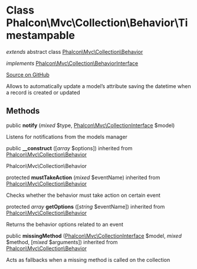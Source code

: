 # Class **Phalcon\\Mvc\\Collection\\Behavior\\Timestampable**

*extends* abstract class [Phalcon\Mvc\Collection\Behavior](/en/3.1.2/api/Phalcon_Mvc_Collection_Behavior)

*implements* [Phalcon\Mvc\Collection\BehaviorInterface](/en/3.1.2/api/Phalcon_Mvc_Collection_BehaviorInterface)

<a href="https://github.com/phalcon/cphalcon/blob/master/phalcon/mvc/collection/behavior/timestampable.zep" class="btn btn-default btn-sm">Source on GitHub</a>

Allows to automatically update a model’s attribute saving the
datetime when a record is created or updated

## Methods
public  **notify** (*mixed* $type, [Phalcon\Mvc\CollectionInterface](/en/3.1.2/api/Phalcon_Mvc_CollectionInterface) $model)

Listens for notifications from the models manager

public  **__construct** ([*array* $options]) inherited from [Phalcon\Mvc\Collection\Behavior](/en/3.1.2/api/Phalcon_Mvc_Collection_Behavior)

Phalcon\\Mvc\\Collection\\Behavior

protected  **mustTakeAction** (*mixed* $eventName) inherited from [Phalcon\Mvc\Collection\Behavior](/en/3.1.2/api/Phalcon_Mvc_Collection_Behavior)

Checks whether the behavior must take action on certain event

protected *array* **getOptions** ([*string* $eventName]) inherited from [Phalcon\Mvc\Collection\Behavior](/en/3.1.2/api/Phalcon_Mvc_Collection_Behavior)

Returns the behavior options related to an event

public  **missingMethod** ([Phalcon\Mvc\CollectionInterface](/en/3.1.2/api/Phalcon_Mvc_CollectionInterface) $model, *mixed* $method, [*mixed* $arguments]) inherited from [Phalcon\Mvc\Collection\Behavior](/en/3.1.2/api/Phalcon_Mvc_Collection_Behavior)

Acts as fallbacks when a missing method is called on the collection

